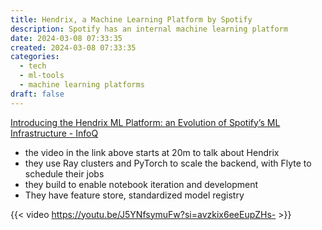 ```yaml
---
title: Hendrix, a Machine Learning Platform by Spotify
description: Spotify has an internal machine learning platform
date: 2024-03-08 07:33:35
created: 2024-03-08 07:33:35
categories:
  - tech
  - ml-tools
  - machine learning platforms
draft: false
---
```


[Introducing the Hendrix ML Platform: an Evolution of Spotify’s ML Infrastructure - InfoQ](https://www.infoq.com/presentations/hendrix-ml/)

- the video in the link above starts at 20m to talk about Hendrix
- they use Ray clusters and PyTorch to scale the backend, with Flyte to schedule their jobs 
- they build to enable notebook iteration and development
- They have feature store, standardized model registry

{{< video https://youtu.be/J5YNfsymuFw?si=avzkix6eeEupZHs- >}} 